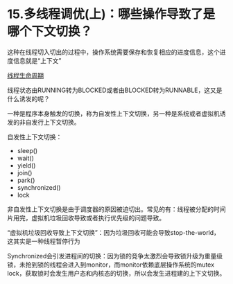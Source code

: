 # 15.多线程调优(上)：哪些操作导致了是哪个下文切换？

这种在线程切入切出的过程中，操作系统需要保存和恢复相应的进度信息，这个进度信息就是“上下文”

[线程生命周期](../images/Java性能调优实战/线程生命周期.png)

线程状态由RUNNING转为BLOCKED或者由BLOCKED转为RUNNABLE，这又是什么诱发的呢？

一种是程序本身触发的切换，称为自发性上下文切换，另一种是系统或者虚拟机诱发的非自发行上下文切换。

自发性上下文切换：
* sleep()
* wait()
* yield()
* join()
* park()
* synchronized()
* lock

非自发性上下文切换是由于调度器的原因被迫切出。常见的有：线程被分配的时间片用完，虚拟机垃圾回收导致或者执行优先级的问题导致。

“虚拟机垃圾回收导致上下文切换”：因为垃圾回收可能会导致stop-the-world，这其实是一种线程暂停行为

Synchronized会引发进程间的切换：因为锁的竞争太激烈会导致锁升级为重量级锁，未抢到锁的线程会进入到monitor，而monitor依赖底层操作系统的mutex lock，获取锁时会发生用户态和内核态的切换，所以会发生进程建的上下文切换。

